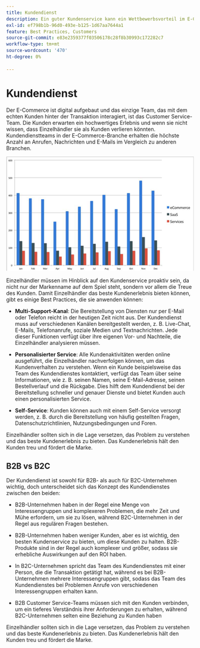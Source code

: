 ```yaml
---
title: Kundendienst
description: Ein guter Kundenservice kann ein Wettbewerbsvorteil im E-Commerce-Raum sein.
exl-id: ef798b1b-96d0-493e-b125-1d67aa7644a1
feature: Best Practices, Customers
source-git-commit: e83e2359377f03506178c28f8b30993c172282c7
workflow-type: tm+mt
source-wordcount: '470'
ht-degree: 0%

---
```


# Kundendienst

Der E-Commerce ist digital aufgebaut und das einzige Team, das mit dem echten Kunden hinter der Transaktion interagiert, ist das Customer Service-Team. Die Kunden erwarten ein hochwertiges Erlebnis und wenn sie nicht wissen, dass Einzelhändler sie als Kunden verlieren könnten. Kundendienstteams in der E-Commerce-Branche erhalten die höchste Anzahl an Anrufen, Nachrichten und E-Mails im Vergleich zu anderen Branchen.

![Balkendiagramm des Kundendienstes](../../assets/playbooks/customer-service-chart.png)

Einzelhändler müssen im Hinblick auf den Kundenservice proaktiv sein, da nicht nur der Markenname auf dem Spiel steht, sondern vor allem die Treue des Kunden. Damit Einzelhändler das beste Kundenerlebnis bieten können, gibt es einige Best Practices, die sie anwenden können:

- **Multi-Support-Kanal**: Die Bereitstellung von Diensten nur per E-Mail oder Telefon reicht in der heutigen Zeit nicht aus. Der Kundendienst muss auf verschiedenen Kanälen bereitgestellt werden, z. B. Live-Chat, E-Mails, Telefonanrufe, soziale Medien und Textnachrichten. Jede dieser Funktionen verfügt über ihre eigenen Vor- und Nachteile, die Einzelhändler analysieren müssen.

- **Personalisierter Service**: Alle Kundenaktivitäten werden online ausgeführt, die Einzelhändler nachverfolgen können, um das Kundenverhalten zu verstehen. Wenn ein Kunde beispielsweise das Team des Kundendienstes kontaktiert, verfügt das Team über seine Informationen, wie z. B. seinen Namen, seine E-Mail-Adresse, seinen Bestellverlauf und die Rückgabe. Dies hilft dem Kundendienst bei der Bereitstellung schneller und genauer Dienste und bietet Kunden auch einen personalisierten Service.

- **Self-Service**: Kunden können auch mit einem Self-Service versorgt werden, z. B. durch die Bereitstellung von häufig gestellten Fragen, Datenschutzrichtlinien, Nutzungsbedingungen und Foren.

Einzelhändler sollten sich in die Lage versetzen, das Problem zu verstehen und das beste Kundenerlebnis zu bieten. Das Kundenerlebnis hält den Kunden treu und fördert die Marke.

## B2B vs B2C

Der Kundendienst ist sowohl für B2B- als auch für B2C-Unternehmen wichtig, doch unterscheidet sich das Konzept des Kundendienstes zwischen den beiden:

- B2B-Unternehmen haben in der Regel eine Menge von Interessengruppen und komplexeren Problemen, die mehr Zeit und Mühe erfordern, um sie zu lösen, während B2C-Unternehmen in der Regel aus regulären Fragen bestehen.

- B2B-Unternehmen haben weniger Kunden, aber es ist wichtig, den besten Kundenservice zu bieten, um diese Kunden zu halten. B2B-Produkte sind in der Regel auch komplexer und größer, sodass sie erhebliche Auswirkungen auf den ROI haben.

- In B2C-Unternehmen spricht das Team des Kundendienstes mit einer Person, die die Transaktion getätigt hat, während es bei B2B-Unternehmen mehrere Interessengruppen gibt, sodass das Team des Kundendienstes bei Problemen Anrufe von verschiedenen Interessengruppen erhalten kann.

- B2B Customer Service-Teams müssen sich mit den Kunden verbinden, um ein tieferes Verständnis ihrer Anforderungen zu erhalten, während B2C-Unternehmen selten eine Beziehung zu Kunden haben

Einzelhändler sollten sich in die Lage versetzen, das Problem zu verstehen und das beste Kundenerlebnis zu bieten. Das Kundenerlebnis hält den Kunden treu und fördert die Marke.
